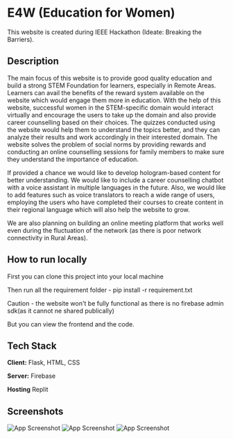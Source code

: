 
# E4W (Education for Women)

This website is created during IEEE Hackathon (Ideate: Breaking the Barriers).


## Description

The main focus of this website is to provide good quality education and build a strong STEM Foundation for learners, especially in Remote Areas. Learners can avail the benefits of the reward system available on the website which would engage them more in education. With the help of this website, successful women in the STEM-specific domain would interact virtually and encourage the users to take up the domain and also provide career counselling based on their choices. The quizzes conducted using the website would help them to understand the topics better, and they can analyze their results and work accordingly in their interested domain. The website solves the problem of social norms by providing rewards and conducting an online counselling sessions for family members to make sure they understand the importance of education.

If provided a chance we would like to develop hologram-based content for better understanding.
We would like to include a career counselling chatbot with a voice assistant in multiple languages in the future. Also, we would like to add features such as voice translators to reach a wide range of users, employing the users who have completed their courses to create content in their regional language which will also help the website to grow.

We are also planning on building an online meeting platform that works well even during the fluctuation of the network (as there is poor network connectivity in Rural Areas).
## How to run locally

First you can clone this project into your local machine

Then run all the requirement folder - 
pip install -r requirement.txt

Caution - the website won't be fully functional as there is no firebase admin sdk(as it cannot ne shared publically)


But you can view the frontend and the code.



## Tech Stack

**Client:** Flask, HTML, CSS

**Server:** Firebase

**Hosting** Replit




## Screenshots

![App Screenshot](https://drive.google.com/uc?export=view&id=1XEly8QAh7js-zEaaXDLVXi6IJyv7gBk0)
![App Screenshot](https://drive.google.com/uc?export=view&id=1ds0yJHEZWXZSlrQj8pqO9gVWdvQ3S2Kh)
![App Screenshot](https://drive.google.com/uc?export=view&id=1IvIVTQK9BTje3SQVaKCbXkIMOIoZQfMQ)

